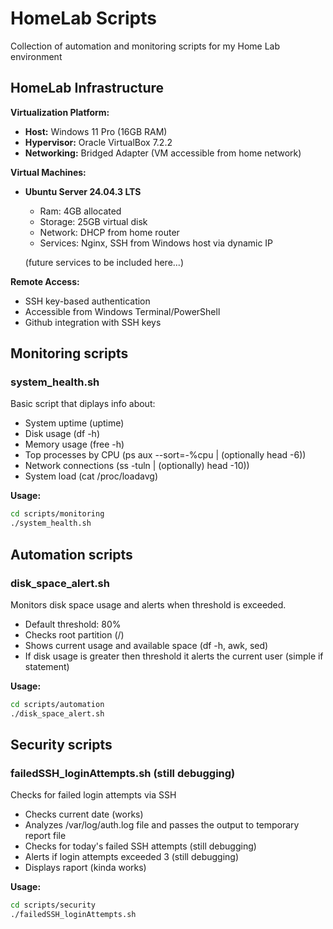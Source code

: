 # HomeLab Scripts

Collection of automation and monitoring scripts for my Home Lab environment

## HomeLab Infrastructure

**Virtualization Platform:**
- **Host:** Windows 11 Pro (16GB RAM)
- **Hypervisor:** Oracle VirtualBox 7.2.2
- **Networking:** Bridged Adapter (VM accessible from home network)

**Virtual Machines:**
- **Ubuntu Server 24.04.3 LTS**
  - Ram: 4GB allocated
  - Storage: 25GB virtual disk
  - Network: DHCP from home router
  - Services: Nginx, SSH from Windows host via dynamic IP

  (future services to be included here...)

**Remote Access:**
- SSH key-based authentication
- Accessible from Windows Terminal/PowerShell
- Github integration with SSH keys



## Monitoring scripts

### system_health.sh
Basic script that diplays info about:
- System uptime (uptime)
- Disk usage (df -h)
- Memory usage (free -h)
- Top processes by CPU (ps aux --sort=-%cpu | (optionally head -6))
- Network connections (ss -tuln | (optionally) head -10))
- System load (cat /proc/loadavg)

**Usage:**
```bash
cd scripts/monitoring
./system_health.sh
```

## Automation scripts

### disk_space_alert.sh
Monitors disk space usage and alerts when threshold is exceeded.
- Default threshold: 80%
- Checks root partition (/)
- Shows current usage and available space (df -h, awk, sed)
- If disk usage is greater then threshold it alerts the current user (simple if statement)


**Usage:**
```bash
cd scripts/automation
./disk_space_alert.sh
```

## Security scripts

### failedSSH_loginAttempts.sh (still debugging)
Checks for failed login attempts via SSH
- Checks current date (works)
- Analyzes /var/log/auth.log file and passes the output to temporary report file
- Checks for today's failed SSH attempts (still debugging)
- Alerts if login attempts exceeded 3 (still debugging)
- Displays raport (kinda works)



**Usage:**
```bash
cd scripts/security
./failedSSH_loginAttempts.sh
```


